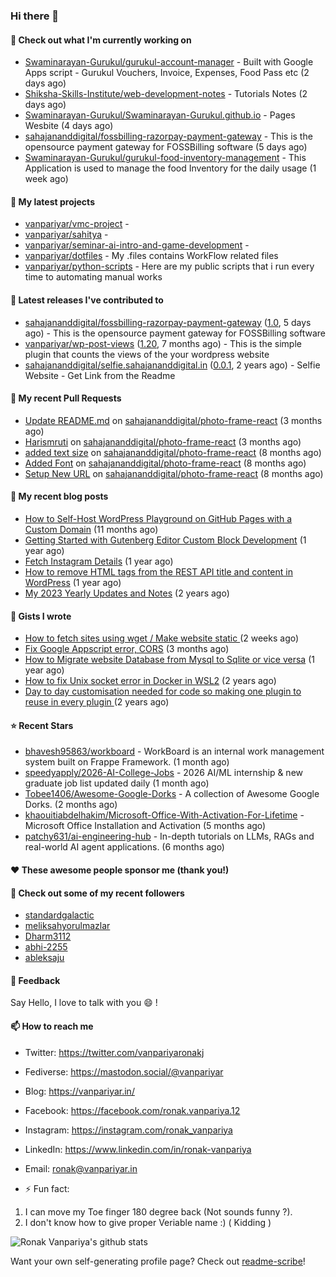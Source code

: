 ### Hi there 👋

#### 👷 Check out what I'm currently working on

- [Swaminarayan-Gurukul/gurukul-account-manager](https://github.com/Swaminarayan-Gurukul/gurukul-account-manager) - Built with Google Apps script - Gurukul Vouchers, Invoice, Expenses, Food Pass etc (2 days ago)
- [Shiksha-Skills-Institute/web-development-notes](https://github.com/Shiksha-Skills-Institute/web-development-notes) - Tutorials Notes (2 days ago)
- [Swaminarayan-Gurukul/Swaminarayan-Gurukul.github.io](https://github.com/Swaminarayan-Gurukul/Swaminarayan-Gurukul.github.io) - Pages Wesbite (4 days ago)
- [sahajananddigital/fossbilling-razorpay-payment-gateway](https://github.com/sahajananddigital/fossbilling-razorpay-payment-gateway) - This is the opensource payment gateway for FOSSBilling software (5 days ago)
- [Swaminarayan-Gurukul/gurukul-food-inventory-management](https://github.com/Swaminarayan-Gurukul/gurukul-food-inventory-management) - This Application is used to manage the food Inventory for the daily usage (1 week ago)

#### 🌱 My latest projects

- [vanpariyar/vmc-project](https://github.com/vanpariyar/vmc-project) - 
- [vanpariyar/sahitya](https://github.com/vanpariyar/sahitya) - 
- [vanpariyar/seminar-ai-intro-and-game-development](https://github.com/vanpariyar/seminar-ai-intro-and-game-development) - 
- [vanpariyar/dotfiles](https://github.com/vanpariyar/dotfiles) - My .files contains WorkFlow related files
- [vanpariyar/python-scripts](https://github.com/vanpariyar/python-scripts) - Here are my public scripts that i run every time to automating manual works

#### 🔭 Latest releases I've contributed to

- [sahajananddigital/fossbilling-razorpay-payment-gateway](https://github.com/sahajananddigital/fossbilling-razorpay-payment-gateway) ([1.0](https://github.com/sahajananddigital/fossbilling-razorpay-payment-gateway/releases/tag/1.0), 5 days ago) - This is the opensource payment gateway for FOSSBilling software
- [vanpariyar/wp-post-views](https://github.com/vanpariyar/wp-post-views) ([1.20](https://github.com/vanpariyar/wp-post-views/releases/tag/1.20), 7 months ago) - This is the simple plugin that counts the views of the your wordpress website
- [sahajananddigital/selfie.sahajananddigital.in](https://github.com/sahajananddigital/selfie.sahajananddigital.in) ([0.0.1](https://github.com/sahajananddigital/selfie.sahajananddigital.in/releases/tag/0.0.1), 2 years ago) - Selfie Website - Get Link from the Readme

#### 🔨 My recent Pull Requests

- [Update README.md](https://github.com/sahajananddigital/photo-frame-react/pull/8) on [sahajananddigital/photo-frame-react](https://github.com/sahajananddigital/photo-frame-react) (3 months ago)
- [Harismruti](https://github.com/sahajananddigital/photo-frame-react/pull/7) on [sahajananddigital/photo-frame-react](https://github.com/sahajananddigital/photo-frame-react) (3 months ago)
- [added text size](https://github.com/sahajananddigital/photo-frame-react/pull/6) on [sahajananddigital/photo-frame-react](https://github.com/sahajananddigital/photo-frame-react) (8 months ago)
- [Added Font](https://github.com/sahajananddigital/photo-frame-react/pull/5) on [sahajananddigital/photo-frame-react](https://github.com/sahajananddigital/photo-frame-react) (8 months ago)
- [Setup New URL](https://github.com/sahajananddigital/photo-frame-react/pull/4) on [sahajananddigital/photo-frame-react](https://github.com/sahajananddigital/photo-frame-react) (8 months ago)

#### 📜 My recent blog posts

- [How to Self-Host WordPress Playground on GitHub Pages with a Custom Domain](https://vanpariyar.in/blog/how-to-self-host-wordpress-playground-on-github-pages-with-a-custom-domain/) (11 months ago)
- [Getting Started with Gutenberg Editor Custom Block Development](https://vanpariyar.in/blog/how-to-start-with-gutenberg-editor-custom-block-development/) (1 year ago)
- [Fetch Instagram Details](https://vanpariyar.in/blog/fetch-instagram-details/) (1 year ago)
- [How to remove HTML tags from the REST API title and content in WordPress](https://vanpariyar.in/blog/how-to-remove-html-tags-from-the-rest-api-title-and-content-in-wordpress/) (1 year ago)
- [My 2023 Yearly Updates and Notes](https://vanpariyar.in/blog/my-2023-yearly-updates-and-notes/) (2 years ago)

#### 📓 Gists I wrote

- [How to fetch sites using wget / Make website static ](https://gist.github.com/766ef11b8b0df51532d9caa859e1fa84) (2 weeks ago)
- [Fix Google Appscript error, CORS](https://gist.github.com/c198a2ab9912c97a8eea002f71f61b0d) (3 months ago)
- [How to Migrate website Database from Mysql to Sqlite or vice versa](https://gist.github.com/720f04a57721e24eb2af2b1112ec89c4) (1 year ago)
- [How to fix Unix socket error in Docker in WSL2](https://gist.github.com/c3e90157b6aec1f19ae9462941412672) (2 years ago)
- [Day to day customisation needed for code so making one plugin to reuse in every plugin ](https://gist.github.com/95880b458a6110bb9f4d8c588cb4f119) (2 years ago)

#### ⭐ Recent Stars

- [bhavesh95863/workboard](https://github.com/bhavesh95863/workboard) - WorkBoard is an internal work management system built on Frappe Framework. (1 month ago)
- [speedyapply/2026-AI-College-Jobs](https://github.com/speedyapply/2026-AI-College-Jobs) - 2026 AI/ML internship &amp; new graduate job list updated daily (1 month ago)
- [Tobee1406/Awesome-Google-Dorks](https://github.com/Tobee1406/Awesome-Google-Dorks) - A collection of Awesome Google Dorks. (2 months ago)
- [khaouitiabdelhakim/Microsoft-Office-With-Activation-For-Lifetime](https://github.com/khaouitiabdelhakim/Microsoft-Office-With-Activation-For-Lifetime) - Microsoft Office Installation and Activation (5 months ago)
- [patchy631/ai-engineering-hub](https://github.com/patchy631/ai-engineering-hub) - In-depth tutorials on LLMs, RAGs and real-world AI agent applications. (6 months ago)

#### ❤️ These awesome people sponsor me (thank you!)


#### 👯 Check out some of my recent followers

- [standardgalactic](https://github.com/standardgalactic)
- [meliksahyorulmazlar](https://github.com/meliksahyorulmazlar)
- [Dharm3112](https://github.com/Dharm3112)
- [abhi-2255](https://github.com/abhi-2255)
- [ableksaju](https://github.com/ableksaju)

#### 💬 Feedback

Say Hello, I love to talk with you :smile: !

#### 📫 How to reach me

- Twitter: https://twitter.com/vanpariyaronakj
- Fediverse: https://mastodon.social/@vanpariyar
- Blog: https://vanpariyar.in/
- Facebook: https://facebook.com/ronak.vanpariya.12
- Instagram: https://instagram.com/ronak_vanpariya
- LinkedIn: https://www.linkedin.com/in/ronak-vanpariya
- Email: ronak@vanpariyar.in

- ⚡ Fun fact:

1. I can move my Toe finger 180 degree back (Not sounds funny ?).
2. I don't know how to give proper Veriable name :) ( Kidding )

![Ronak Vanpariya's github stats](https://github-readme-stats.vercel.app/api?username=vanpariyar&show_icons=true&hide_border=true)

Want your own self-generating profile page? Check out [readme-scribe](https://github.com/muesli/readme-scribe)!

